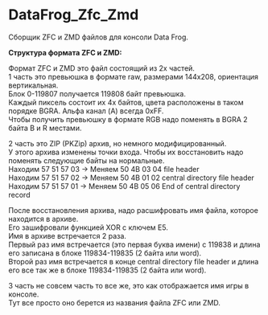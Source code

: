 # DataFrog_Zfc_Zmd

Сборщик ZFC и ZMD файлов для консоли Data Frog.


**Структура формата ZFC и ZMD:**

Формат ZFC и ZMD это файл состоящий из 2х частей.<br>
1 часть это превьюшка в формате raw, размерами 144х208, ориентация вертикальная.<br>
Блок 0-119807 получается 119808 байт превьюшка.<br>
Каждый пиксель состоит их 4х байтов, цвета расположены в таком порядке BGRA. Альфа канал (A) всегда 0хFF.<br>
Чтобы получить превьюшку в формате RGB надо поменять в BGRA 2 байта B и R местами.<br>

2 часть это ZIP (PKZip) архив, но немного модифицированный.<br>
У этого архива изменены точки входа. Чтобы их восстановить надо поменять следующие байты на нормальные.<br>
Находим 57 51 57 03 -> Меняем 50 4B 03 04 file header<br>
Находим 57 51 57 02 -> Меняем 50 4B 01 02 central directory file header<br>
Находим 57 51 57 01 -> Меняем 50 4B 05 06 End of central directory record<br>

После восстановления архива, надо расшифровать имя файла, которое находится в архиве.<br>
Его зашифровали функцией XOR с ключем E5.<br>
Имя в архиве встречается 2 раза.<br>
Первый раз имя встречается (это первая буква имени) с 119838 и длина его записана в блоке 119834-119835 (2 байта или word).<br>
Второй раз имя встречается в конце central directory file header и длина его все так же в блоке 119834-119835 (2 байта или word).<br>

3 часть не совсем часть то все же, это как отображается имя игры в консоле.<br>
Тут все просто оно берется из названия файла ZFC или ZMD.<br>
